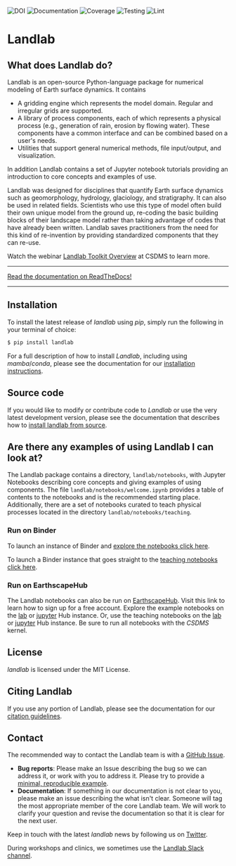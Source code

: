 ![[DOI][doi-link]][doi-badge]
![[Documentation][rtd-link]][rtd-badge]
![[Coverage][coveralls-link]][coveralls-badge]
![[Testing][test-link]][test-badge]
![[Lint][lint-link]][lint-badge]


[coveralls-badge]: https://coveralls.io/repos/landlab/landlab/badge.png
[coveralls-link]: https://coveralls.io/r/landlab/landlab
[doi-badge]: https://zenodo.org/badge/DOI/10.5281/zenodo.3776837.svg
[doi-link]: https://doi.org/10.5281/zenodo.3776837
[lint-badge]: https://github.com/landlab/landlab/actions/workflows/lint.yml/badge.svg
[lint-link]: https://github.com/landlab/landlab/actions/workflows/lint.yml
[rtd-badge]:https://readthedocs.org/projects/landlab/badge/?version=latest
[rtd-link]: https://landlab.csdms.io
[test-badge]: https://github.com/landlab/landlab/actions/workflows/test.yml/badge.svg
[test-link]: https://github.com/landlab/landlab/actions/workflows/test.yml

# Landlab

## What does Landlab do?

<!-- start-intro -->

Landlab is an open-source Python-language package for numerical modeling of
Earth surface dynamics. It contains

- A gridding engine which represents the model domain. Regular and irregular
  grids are supported.
- A library of process components, each of which represents a physical process
  (e.g., generation of rain, erosion by flowing water). These components have
  a common interface and can be combined based on a user's needs.
- Utilities that support general numerical methods, file input/output, and
  visualization.

In addition Landlab contains a set of Jupyter notebook tutorials providing
an introduction to core concepts and examples of use.

Landlab was designed for disciplines that quantify Earth surface dynamics such
as geomorphology, hydrology, glaciology, and stratigraphy. It can also be used
in related fields. Scientists who use this type of model often build
their own unique model from the ground up, re-coding the basic building blocks
of their landscape model rather than taking advantage of codes that have
already been written. Landlab saves practitioners from the need for this kind
of re-invention by providing standardized components that they can re-use.

Watch the webinar [Landlab Toolkit Overview](https://csdms.colorado.edu/wiki/Presenters-0407)
at CSDMS to learn more.

<!-- end-intro -->

______________________________________________________________________

[Read the documentation on ReadTheDocs!](https://landlab.csdms.io/)

______________________________________________________________________

## Installation

To install the latest release of *landlab* using *pip*, simply run the following
in your terminal of choice:

```bash
$ pip install landlab
```

For a full description of how to install *Landlab*, including using *mamba*/*conda*,
please see the documentation for our [installation instructions].

## Source code

If you would like to modify or contribute code to *Landlab* or use the very latest
development version, please see the documentation that describes how to
[install landlab from source].

## Are there any examples of using Landlab I can look at?

The Landlab package contains a directory, `landlab/notebooks`, with
Jupyter Notebooks describing core concepts and giving examples of using components.
The file `landlab/notebooks/welcome.ipynb` provides a table of contents to
the notebooks and is the recommended starting place.
Additionally, there are a set of notebooks curated to teach physical processes
located in the directory `landlab/notebooks/teaching`.

### Run on Binder

To launch an instance of
Binder and [explore the notebooks click here].

To launch a Binder instance that goes straight to the [teaching notebooks click here].

### Run on EarthscapeHub

The Landlab notebooks can also be run on [EarthscapeHub].
Visit this link to learn how to sign up for a free account.
Explore the example notebooks on the
[lab](https://lab.openearthscape.org/hub/user-redirect/git-pull?repo=https%3A%2F%2Fgithub.com%2Flandlab%2Flandlab&urlpath=lab%2Ftree%2Flandlab%2Fnotebooks%2Fwelcome.ipynb&branch=master) or [jupyter](https://jupyter.openearthscape.org/hub/user-redirect/git-pull?repo=https%3A%2F%2Fgithub.com%2Flandlab%2Flandlab&urlpath=lab%2Ftree%2Flandlab%2Fnotebooks%2Fwelcome.ipynb&branch=master) Hub instance.
Or, use the teaching notebooks on the
[lab](https://lab.openearthscape.org/hub/user-redirect/git-pull?repo=https%3A%2F%2Fgithub.com%2Flandlab%2Flandlab&urlpath=lab%2Ftree%2Flandlab%2Fnotebooks%2Fteaching%2Fwelcome_teaching.ipynb&branch=master) or [jupyter](https://jupyter.openearthscape.org/hub/user-redirect/git-pull?repo=https%3A%2F%2Fgithub.com%2Flandlab%2Flandlab&urlpath=lab%2Ftree%2Flandlab%2Fnotebooks%2Fteaching%2Fwelcome_teaching.ipynb&branch=master) Hub instance.
Be sure to run all notebooks with the *CSDMS* kernel.

## License

*landlab* is licensed under the MIT License.

## Citing Landlab

If you use any portion of Landlab, please see the documentation for our
[citation guidelines].

## Contact

<!-- start-contact -->

The recommended way to contact the Landlab team is with a
[GitHub Issue](https://github.com/landlab/landlab/issues).

- **Bug reports**: Please make an Issue describing the bug so we can address it, or work
  with you to address it. Please try to provide a [minimal, reproducible example](https://stackoverflow.com/help/minimal-reproducible-example).
- **Documentation**: If something in our documentation is not clear to you, please make an
  issue describing the what isn't clear. Someone will tag
  the most appropriate member of the core Landlab team. We will work to clarify
  your question and revise the documentation so that it is clear for the next user.

Keep in touch with the latest *landlab* news by following us on [Twitter](https://twitter.com/landlabtoolkit).

During workshops and clinics, we sometimes use the
[Landlab Slack channel](https://landlab.slack.com).

<!-- end-contact -->

[citation guidelines]: https://landlab.csdms.io/about/citing.html
[earthscapehub]: https://csdms.colorado.edu/wiki/JupyterHub
[explore the notebooks click here]: https://mybinder.org/v2/gh/landlab/landlab/master?filepath=notebooks/welcome.ipynb
[install landlab from source]: https://landlab.csdms.io/install/
[installation instructions]: https://landlab.csdms.io/installation.html
[teaching notebooks click here]: https://mybinder.org/v2/gh/landlab/landlab/master?filepath=notebooks/teaching/welcome_teaching.ipynb
